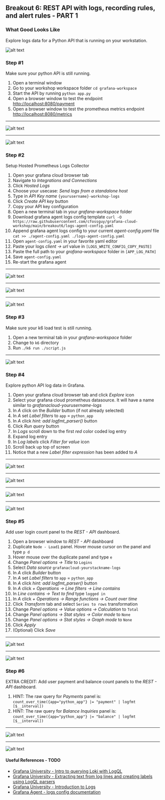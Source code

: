## Breakout 6: REST API with logs, recording rules, and alert rules - PART 1

### What Good Looks Like
Explore logs data for a Python API that is running on your workstation. 

![alt text](dashboard.png)

### Step #1
Make sure your python API is still running.

1. Open a terminal window
2. Go to your workshop workspace folder `cd grafana-workspace`
5. Start the API by running `python app.py`
6. Open a browser window to test the endpoint [http://localhost:8080/payment](http://localhost:8080]/payment)
7. Open a browser window to test the prometheus metrics endpoint [http://localhost:8080/metrics](http://localhost:8080]/metrics)

---
![alt text](python_api1.png) 

---
![alt text](python_api2.png) 

### Step #2

Setup Hosted Prometheus Logs Collector

1. Open your grafana cloud browser tab 
2. Navigate to *Integrations and Connections*
3. Click *Hosted Logs*
4. Choose your usecase: *Send logs from a standalone host* 
5. Type in *API Key name* `{yourusername}-workshop-logs`
6. Click *Create API key* button
7. Copy your API key configuration
8. Open a new terminal tab in your *grafana-workspace* folder 
9. Download grafana agent logs config template `curl -O https://raw.githubusercontent.com/cfossguy/grafana-cloud-workshop/main/breakout6/logs-agent-config.yaml`
10. Append grafana agent logs config to your current *agent-config.yaml* file `cat >> ./agent-config.yaml ./logs-agent-config.yaml`
11. Open `agent-config.yaml` in your favorite yaml editor
12. Paste your logs *client -> url* value in `[LOGS_WRITE_CONFIG_COPY_PASTE]`
13. Paste the full path to your *grafana-workspace* folder in `[APP_LOG_PATH]`
14. Save `agent-config.yaml`
15. Re-start the grafana agent

---
![alt text](integrations1.png) 

---
![alt text](integrations2.png) 

---
![alt text](integrations3.png)


### Step #3 
Make sure your k6 load test is still running.

1. Open a new terminal tab in your *grafana-workspace* folder
2. Change to `k6` directory 
3. Run `./k6 run ./script.js`

---
![alt text](k6_1.png) 

### Step #4 
Explore python API log data in Grafana.

1. Open your grafana cloud browser tab and click *Explore* icon
2. Select your grafana cloud prometheus datasource. It will have a name similar to *grafanacloud-yourusername-logs*
3. In *A* click on the *Builder* button (if not already selected)
4. In *A* set *Label filters* to `app` = `python_app`
5. In *A* click *hint: add logfmt_parser()* button
6. Click *Run query* button 
7. In *Logs* scroll down to the first *red* color coded log entry 
8. Expand log entry
9. In *Log labels* click *Filter for value* icon 
10. Scroll back up top of screen
11. Notice that a new *Label filter expression* has been added to *A*

---
![alt text](explore1.png) 

---
![alt text](explore2.png) 

---
![alt text](explore3.png) 

---
![alt text](explore4.png) 

### Step #5 
Add user login count panel to the *REST - API* dashboard.

1. Open a browser window to *REST - API* dashboard
2. Duplicate `Node - Load1` panel. Hover mouse cursor on the panel and type `p d`
3. Hover mouse over the duplicate panel and type `e`
4. Change *Panel options -> Title* to `Logins`
5. Select *Data source* `grafanacloud-yourstackname-logs`
6. In *A* click *Builder* button
7. In *A* set *Label filters* to `app` = `python_app`
8. In *A* click *hint: add logfmt_parser()* button
9. In *A* click *+ Operations -> Line filters -> Line contains*
10. In *Line contains -> Text to find* type `logged in`
11. In *A* click *+ Operations -> Range functions -> Count over time*
12. Click *Transform* tab and select `Series to rows` transformation
13. Change *Panel options -> Value options -> Calculation* to `Total`
14. Change *Panel options -> Stat styles -> Color mode* to `None`
15. Change *Panel options -> Stat styles -> Graph mode* to `None`
16. Click *Apply*
17. (Optional) Click *Save*

---
![alt text](panel1.png) 

---
![alt text](panel2.png)

### Step #6 
EXTRA CREDIT: Add user payment and balance count panels to the *REST - API* dashboard.

1. HINT: The raw query for *Payments* panel is: `count_over_time({app="python_app"} |= "payment" | logfmt [$__interval])`
2. HINT: The raw query for *Balance Inquiries* panel is: `count_over_time({app="python_app"} |= "balance" | logfmt [$__interval])`

---
![alt text](panel3.png) 

---
![alt text](panel4.png)

#### Useful References - TODO
* [Grafana University - Intro to querying Loki with LogQL](https://university.grafana.com/learn/public/learning_plan/view/19/playlist-intro-to-querying-loki-with-logql)
* [Grafana University - Extracting text from log lines and creating labels using LogQL parsers](https://university.grafana.com/learn/public/learning_plan/view/16/playlist-extracting-text-from-log-lines-and-creating-labels-using-logql-parsers)
* [Grafana University - Introduction to Logs](https://university.grafana.com/learn/course/external/view/elearning/21/module-introduction-to-logs)
* [Grafana Agent - logs config documentation](https://grafana.com/docs/agent/latest/configuration/logs-config/)
